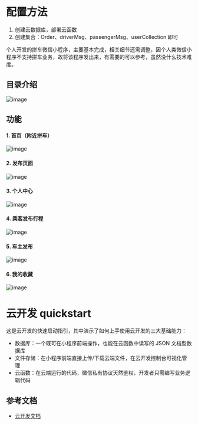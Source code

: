 # 配置方法

1. 创建云数据库，部署云函数
2. 创建集合：Order、driverMsg、passengerMsg、userCollection 即可

个人开发的拼车微信小程序，主要基本完成，相关细节还需调整，因个人类微信小程序不支持拼车业务，故将该程序发出来，有需要的可以参考，虽然没什么技术难度。

## 目录介绍
![image](https://github.com/liuchengyuu/images/blob/master/2019/03/aece856daf40c2df8b732c81d32605a.png)


## 功能

#### 1. 首页（附近拼车）
![image](https://github.com/liuchengyuu/images/blob/master/2019/03/227004210367405996.jpg)

#### 2. 发布页面

 ![image](https://github.com/liuchengyuu/images/blob/master/2019/03/320294715268393831.jpg)

#### 3. 个人中心
 ![image](https://github.com/liuchengyuu/images/blob/master/2019/03/686416282252979986.jpg)

#### 4. 乘客发布行程
  ![image](https://github.com/liuchengyuu/images/blob/master/2019/03/2595250064316501.jpg)

#### 5. 车主发布  
  ![image](https://github.com/liuchengyuu/images/blob/master/2019/03/776269125903168125.jpg)

#### 6. 我的收藏
  ![image](https://github.com/liuchengyuu/images/blob/master/2019/03/190202165236885702.jpg)




# 云开发 quickstart

这是云开发的快速启动指引，其中演示了如何上手使用云开发的三大基础能力：

- 数据库：一个既可在小程序前端操作，也能在云函数中读写的 JSON 文档型数据库
- 文件存储：在小程序前端直接上传/下载云端文件，在云开发控制台可视化管理
- 云函数：在云端运行的代码，微信私有协议天然鉴权，开发者只需编写业务逻辑代码

## 参考文档

- [云开发文档](https://developers.weixin.qq.com/miniprogram/dev/wxcloud/basis/getting-started.html)

